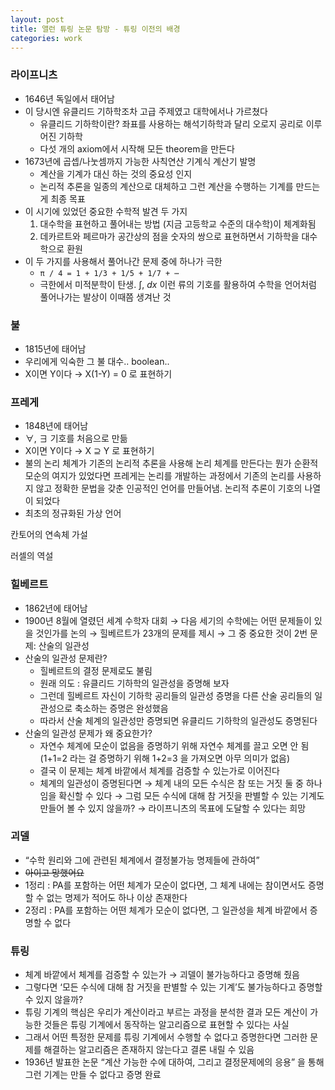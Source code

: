 ```yaml
---
layout: post
title: 앨런 튜링 논문 탐방 - 튜링 이전의 배경
categories: work
---
```


### 라이프니츠

- 1646년 독일에서 태어남
- 이 당시엔 유클리드 기하학조차 고급 주제였고 대학에서나 가르쳤다
    - 유클리드 기하학이란? 좌표를 사용하는 해석기하학과 달리 오로지 공리로 이루어진 기하학
    - 다섯 개의 axiom에서 시작해 모든 theorem을 만든다
- 1673년에 곱셉/나눗셈까지 가능한 사칙연산 기계식 계산기 발명
    - 계산을 기계가 대신 하는 것의 중요성 인지
    - 논리적 추론을 일종의 계산으로 대체하고 그런 계산을 수행하는 기계를 만드는 게 최종 목표
- 이 시기에 있었던 중요한 수학적 발견 두 가지
    1. 대수학을 표현하고 풀어내는 방법 (지금 고등학교 수준의 대수학)이 체계화됨
    2. 데카르트와 페르마가 공간상의 점을 숫자의 쌍으로 표현하면서 기하학을 대수학으로 환원
- 이 두 가지를 사용해서 풀어나간 문제 중에 하나가 극한
    - `π / 4 = 1 + 1/3 + 1/5 + 1/7 + ⋯`
    - 극한에서 미적분학이 탄생.  $∫$, $dx$ 이런 류의 기호를 활용하여 수학을 언어처럼 풀어나가는 발상이 이때쯤 생겨난 것

### 불

- 1815년에 태어남
- 우리에게 익숙한 그 불 대수.. boolean..
- X이면 Y이다 → X(1-Y) = 0 로 표현하기

### 프레게

- 1848년에 태어남
- $∀$, $∃$ 기호를 처음으로 만듦
- X이면 Y이다 → X ⊇ Y 로 표현하기
- 불의 논리 체계가 기존의 논리적 추론을 사용해 논리 체계를 만든다는 뭔가 순환적 모순의 여지가 있었다면 프레게는 논리를 개발하는 과정에서 기존의 논리를 사용하지 않고 정확한 문법을 갖춘 인공적인 언어를 만들어냄. 논리적 추론이 기호의 나열이 되었다
- 최초의 정규화된 가상 언어

칸토어의 연속체 가설

러셀의 역설

### 힐베르트

- 1862년에 태어남
- 1900년 8월에 열렸던 세계 수학자 대회 → 다음 세기의 수학에는 어떤 문제들이 있을 것인가를 논의 → 힐베르트가 23개의 문제를 제시 → 그 중 중요한 것이 2번 문제: 산술의 일관성
- 산술의 일관성 문제란?
    - 힐베르트의 결정 문제로도 불림
    - 원래 의도 : 유클리드 기하학의 일관성을 증명해 보자
    - 그런데 힐베르트 자신이 기하학 공리들의 일관성 증명을 다른 산술 공리들의 일관성으로 축소하는 증명은 완성했음
    - 따라서 산술 체계의 일관성만 증명되면 유클리드 기하학의 일관성도 증명된다
- 산술의 일관성 문제가 왜 중요한가?
    - 자연수 체계에 모순이 없음을 증명하기 위해 자연수 체계를 끌고 오면 안 됨 (1+1=2 라는 걸 증명하기 위해 1+2=3 을 가져오면 아무 의미가 없음)
    - 결국 이 문제는 체계 바깥에서 체계를 검증할 수 있는가로 이어진다
    - 체계의 일관성이 증명된다면 → 체계 내의 모든 수식은 참 또는 거짓 둘 중 하나임을 확신할 수 있다 → 그럼 모든 수식에 대해 참 거짓을 판별할 수 있는 기계도 만들어 볼 수 있지 않을까? → 라이프니츠의 목표에 도달할 수 있다는 희망

### 괴델

- “수학 원리와 그에 관련된 체계에서 결정불가능 명제들에 관하여”
- ~~아이고 망했어요~~
- 1정리 : PA를 포함하는 어떤 체계가 모순이 없다면, 그 체계 내에는 참이면서도 증명할 수 없는 명제가 적어도 하나 이상 존재한다
- 2정리 : PA를 포함하는 어떤 체계가 모순이 없다면, 그 일관성을 체계 바깥에서 증명할 수 없다

### 튜링

- 체계 바깥에서 체계를 검증할 수 있는가 → 괴델이 불가능하다고 증명해 줬음
- 그렇다면 ‘모든 수식에 대해 참 거짓을 판별할 수 있는 기계’도 불가능하다고 증명할 수 있지 않을까?
- 튜링 기계의 핵심은 우리가 계산이라고 부르는 과정을 분석한 결과 모든 계산이 가능한 것들은 튜링 기계에서 동작하는 알고리즘으로 표현할 수 있다는 사실
- 그래서 어떤 특정한 문제를 튜링 기계에서 수행할 수 없다고 증명한다면 그러한 문제를 해결하는 알고리즘은 존재하지 않는다고 결론 내릴 수 있음
- 1936년 발표한 논문 “계산 가능한 수에 대하여, 그리고 결정문제에의 응용” 을 통해 그런 기계는 만들 수 없다고 증명 완료